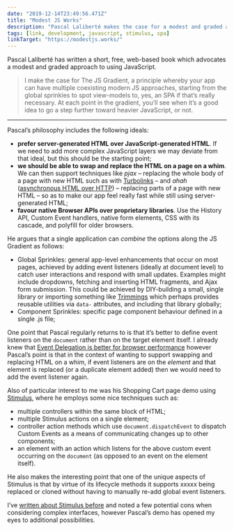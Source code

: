 ```yaml
---
date: "2019-12-14T23:49:56.471Z"
title: "Modest JS Works"
description: "Pascal Laliberté makes the case for a modest and graded approach to using JavaScript"
tags: [link, development, javascript, stimulus, spa]
linkTarget: "https://modestjs.works/"
---
```

Pascal Laliberté has written a short, free, web-based book which advocates a modest and graded approach to using JavaScript.

> I make the case for The JS Gradient, a principle whereby your app can have multiple coexisting modern JS approaches, starting from the global sprinkles to spot view-models to, yes, an SPA if that’s really necessary. At each point in the gradient, you’ll see when it’s a good idea to go a step further toward heavier JavaScript, or not.
---

Pascal’s philosophy includes the following ideals:

- __prefer server-generated HTML over JavaScript-generated HTML__. If we need to add more complex JavaScript layers we may deviate from that ideal, but this should be the starting point;
- __we should be able to swap and replace the HTML on a page on a whim__. We can then support techniques like _pjax_ – replacing the whole body of a page with new HTML such as with [Turbolinks](https://github.com/turbolinks/turbolinks) – and _ahah_ ([asynchronous HTML over HTTP](http://microformats.org/wiki/rest/ahah)) – replacing parts of a page with new HTML – so as to make our app feel really fast while still using server-generated HTML; 
- __favour native Browser APIs over proprietary libraries__. Use the History API, Custom Event handlers, native form elements, CSS with its cascade, and polyfill for older browsers.

He argues that a single application can _combine_ the options along the JS Gradient as follows:

- Global Sprinkles: general app-level enhancements that occur on most pages, achieved by adding event listeners (ideally at document level) to catch user interactions and respond with small updates. Examples might include dropdowns, fetching and inserting HTML fragments, and Ajax form submission. This could be achieved by DIY-building a small, single library or importing something like [Trimmings](https://postlight.github.io/trimmings/) which perhaps provides reusable utilities via `data-` attributes, and including that library globally; 
- Component Sprinkles: specific page component behaviour defined in a single .js file; 



One point that Pascal regularly returns to is that it’s better to define event listeners on the `document` rather than on the target element itself. I already knew that [Event Delegation is better for browser performance](https://gomakethings.com/event-delegation-and-multiple-selectors-with-vanilla-js/) however Pascal’s point is that in the context of wanting to support swapping and replacing HTML on a whim, if event listeners are on the _element_  and that element is replaced (or a duplicate element added) then we would need to add the event listener again. 

Also of particular interest to me was his Shopping Cart page demo using [Stimulus](https://stimulusjs.org/), where he employs some nice techniques such as:

- multiple controllers within the same block of HTML; 
- multiple Stimulus actions on a single element;
- controller action methods which use `document.dispatchEvent` to dispatch Custom Events as a means of communicating changes up to other components;
- an element with an action which listens for the above custom event occurring on the `document` (as opposed to an event on the element itself).

He also makes the interesting point that one of the unique aspects of Stimulus is that by virtue of its lifecycle methods it supports xxxxx being replaced or cloned without having to manually re-add global event listeners.

I’ve [written about Stimulus before](https://fuzzylogic.me/posts/progressively-enhanced-javascript-with-stimulus/) and noted a few potential cons when considering complex interfaces, however Pascal’s demo has opened my eyes to additional possibilities.
